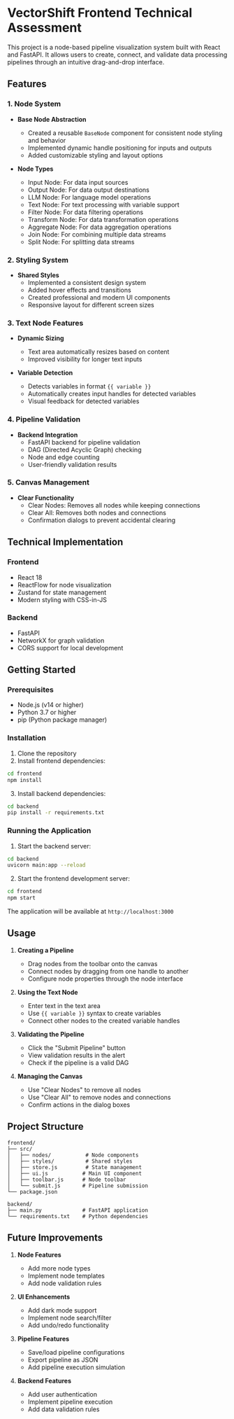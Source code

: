 # VectorShift Frontend Technical Assessment

This project is a node-based pipeline visualization system built with React and FastAPI. It allows users to create, connect, and validate data processing pipelines through an intuitive drag-and-drop interface.

## Features

### 1. Node System
- **Base Node Abstraction**
  - Created a reusable `BaseNode` component for consistent node styling and behavior
  - Implemented dynamic handle positioning for inputs and outputs
  - Added customizable styling and layout options

- **Node Types**
  - Input Node: For data input sources
  - Output Node: For data output destinations
  - LLM Node: For language model operations
  - Text Node: For text processing with variable support
  - Filter Node: For data filtering operations
  - Transform Node: For data transformation operations
  - Aggregate Node: For data aggregation operations
  - Join Node: For combining multiple data streams
  - Split Node: For splitting data streams

### 2. Styling System
- **Shared Styles**
  - Implemented a consistent design system
  - Added hover effects and transitions
  - Created professional and modern UI components
  - Responsive layout for different screen sizes

### 3. Text Node Features
- **Dynamic Sizing**
  - Text area automatically resizes based on content
  - Improved visibility for longer text inputs

- **Variable Detection**
  - Detects variables in format `{{ variable }}`
  - Automatically creates input handles for detected variables
  - Visual feedback for detected variables

### 4. Pipeline Validation
- **Backend Integration**
  - FastAPI backend for pipeline validation
  - DAG (Directed Acyclic Graph) checking
  - Node and edge counting
  - User-friendly validation results

### 5. Canvas Management
- **Clear Functionality**
  - Clear Nodes: Removes all nodes while keeping connections
  - Clear All: Removes both nodes and connections
  - Confirmation dialogs to prevent accidental clearing

## Technical Implementation

### Frontend
- React 18
- ReactFlow for node visualization
- Zustand for state management
- Modern styling with CSS-in-JS

### Backend
- FastAPI
- NetworkX for graph validation
- CORS support for local development

## Getting Started

### Prerequisites
- Node.js (v14 or higher)
- Python 3.7 or higher
- pip (Python package manager)

### Installation

1. Clone the repository
2. Install frontend dependencies:
```bash
cd frontend
npm install
```

3. Install backend dependencies:
```bash
cd backend
pip install -r requirements.txt
```

### Running the Application

1. Start the backend server:
```bash
cd backend
uvicorn main:app --reload
```

2. Start the frontend development server:
```bash
cd frontend
npm start
```

The application will be available at `http://localhost:3000`

## Usage

1. **Creating a Pipeline**
   - Drag nodes from the toolbar onto the canvas
   - Connect nodes by dragging from one handle to another
   - Configure node properties through the node interface

2. **Using the Text Node**
   - Enter text in the text area
   - Use `{{ variable }}` syntax to create variables
   - Connect other nodes to the created variable handles

3. **Validating the Pipeline**
   - Click the "Submit Pipeline" button
   - View validation results in the alert
   - Check if the pipeline is a valid DAG

4. **Managing the Canvas**
   - Use "Clear Nodes" to remove all nodes
   - Use "Clear All" to remove nodes and connections
   - Confirm actions in the dialog boxes

## Project Structure

```
frontend/
├── src/
│   ├── nodes/           # Node components
│   ├── styles/          # Shared styles
│   ├── store.js         # State management
│   ├── ui.js           # Main UI component
│   ├── toolbar.js      # Node toolbar
│   └── submit.js       # Pipeline submission
└── package.json

backend/
├── main.py             # FastAPI application
└── requirements.txt    # Python dependencies
```

## Future Improvements

1. **Node Features**
   - Add more node types
   - Implement node templates
   - Add node validation rules

2. **UI Enhancements**
   - Add dark mode support
   - Implement node search/filter
   - Add undo/redo functionality

3. **Pipeline Features**
   - Save/load pipeline configurations
   - Export pipeline as JSON
   - Add pipeline execution simulation

4. **Backend Features**
   - Add user authentication
   - Implement pipeline execution
   - Add data validation rules 
